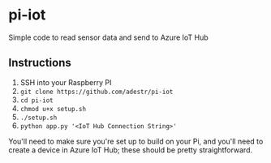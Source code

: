 # pi-iot

Simple code to read sensor data and send to Azure IoT Hub

## Instructions

1. SSH into your Raspberry PI
1. `git clone https://github.com/adestr/pi-iot`
1. `cd pi-iot`
1. `chmod u+x setup.sh`
1. `./setup.sh`
1. `python app.py '<IoT Hub Connection String>'`

You'll need to make sure you're set up to build on your Pi, and you'll need to create a device in Azure IoT Hub; these should be pretty straightforward.
